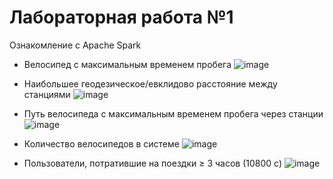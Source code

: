 # Лабораторная работа №1
Ознакомление с Apache Spark
* Велосипед с максимальным временем пробега
  ![image](https://github.com/user-attachments/assets/eb9f1480-3cb4-4f85-9317-041d605c0597)

* Наибольшее геодезическое/евклидово расстояние между станциями
  ![image](https://github.com/user-attachments/assets/c8a4cdc7-0dcd-41a8-bd0a-b7d4ea73a487)

* Путь велосипеда с максимальным временем пробега через станции
  ![image](https://github.com/user-attachments/assets/9fa87444-195b-4cd0-bda7-4cb7fbd9897c)

* Количество велосипедов в системе
  ![image](https://github.com/user-attachments/assets/e92f2d6d-8f3f-4338-9782-de30b9c1fc48)

* Пользователи, потратившие на поездки ≥ 3 часов (10800 с)
  ![image](https://github.com/user-attachments/assets/90626e30-4782-4e60-aea3-d73dd51e3c00)

